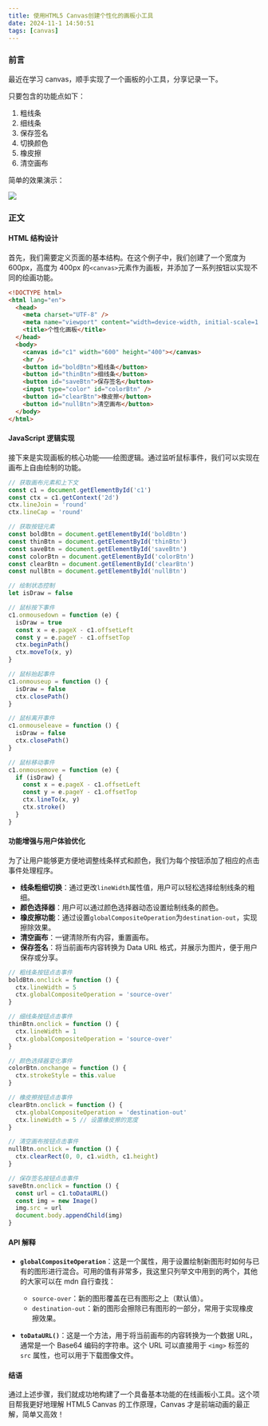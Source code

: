 ```yaml
---
title: 使用HTML5 Canvas创建个性化的画板小工具
date: 2024-11-1 14:50:51
tags: [canvas]
---
```


### 前言

最近在学习 canvas，顺手实现了一个画板的小工具，分享记录一下。

只要包含的功能点如下：

1. 粗线条
2. 细线条
3. 保存签名
4. 切换颜色
5. 橡皮擦
6. 清空画布

简单的效果演示：

![](/images/canvas-draw.gif)

### 正文

#### HTML 结构设计

首先，我们需要定义页面的基本结构。在这个例子中，我们创建了一个宽度为 600px，高度为 400px 的`<canvas>`元素作为画板，并添加了一系列按钮以实现不同的绘画功能。

```html
<!DOCTYPE html>
<html lang="en">
  <head>
    <meta charset="UTF-8" />
    <meta name="viewport" content="width=device-width, initial-scale=1.0" />
    <title>个性化画板</title>
  </head>
  <body>
    <canvas id="c1" width="600" height="400"></canvas>
    <hr />
    <button id="boldBtn">粗线条</button>
    <button id="thinBtn">细线条</button>
    <button id="saveBtn">保存签名</button>
    <input type="color" id="colorBtn" />
    <button id="clearBtn">橡皮擦</button>
    <button id="nullBtn">清空画布</button>
  </body>
</html>
```

#### JavaScript 逻辑实现

接下来是实现画板的核心功能——绘图逻辑。通过监听鼠标事件，我们可以实现在画布上自由绘制的功能。

```javascript
// 获取画布元素和上下文
const c1 = document.getElementById('c1')
const ctx = c1.getContext('2d')
ctx.lineJoin = 'round'
ctx.lineCap = 'round'

// 获取按钮元素
const boldBtn = document.getElementById('boldBtn')
const thinBtn = document.getElementById('thinBtn')
const saveBtn = document.getElementById('saveBtn')
const colorBtn = document.getElementById('colorBtn')
const clearBtn = document.getElementById('clearBtn')
const nullBtn = document.getElementById('nullBtn')

// 绘制状态控制
let isDraw = false

// 鼠标按下事件
c1.onmousedown = function (e) {
  isDraw = true
  const x = e.pageX - c1.offsetLeft
  const y = e.pageY - c1.offsetTop
  ctx.beginPath()
  ctx.moveTo(x, y)
}

// 鼠标抬起事件
c1.onmouseup = function () {
  isDraw = false
  ctx.closePath()
}

// 鼠标离开事件
c1.onmouseleave = function () {
  isDraw = false
  ctx.closePath()
}

// 鼠标移动事件
c1.onmousemove = function (e) {
  if (isDraw) {
    const x = e.pageX - c1.offsetLeft
    const y = e.pageY - c1.offsetTop
    ctx.lineTo(x, y)
    ctx.stroke()
  }
}
```

#### 功能增强与用户体验优化

为了让用户能够更方便地调整线条样式和颜色，我们为每个按钮添加了相应的点击事件处理程序。

- **线条粗细切换**：通过更改`lineWidth`属性值，用户可以轻松选择绘制线条的粗细。
- **颜色选择器**：用户可以通过颜色选择器动态设置绘制线条的颜色。
- **橡皮擦功能**：通过设置`globalCompositeOperation`为`destination-out`，实现擦除效果。
- **清空画布**：一键清除所有内容，重置画布。
- **保存签名**：将当前画布内容转换为 Data URL 格式，并展示为图片，便于用户保存或分享。

```javascript
// 粗线条按钮点击事件
boldBtn.onclick = function () {
  ctx.lineWidth = 5
  ctx.globalCompositeOperation = 'source-over'
}

// 细线条按钮点击事件
thinBtn.onclick = function () {
  ctx.lineWidth = 1
  ctx.globalCompositeOperation = 'source-over'
}

// 颜色选择器变化事件
colorBtn.onchange = function () {
  ctx.strokeStyle = this.value
}

// 橡皮擦按钮点击事件
clearBtn.onclick = function () {
  ctx.globalCompositeOperation = 'destination-out'
  ctx.lineWidth = 5 // 设置橡皮擦的宽度
}

// 清空画布按钮点击事件
nullBtn.onclick = function () {
  ctx.clearRect(0, 0, c1.width, c1.height)
}

// 保存签名按钮点击事件
saveBtn.onclick = function () {
  const url = c1.toDataURL()
  const img = new Image()
  img.src = url
  document.body.appendChild(img)
}
```

#### API 解释

- **`globalCompositeOperation`**：这是一个属性，用于设置绘制新图形时如何与已有的图形进行混合。可用的值有非常多，我这里只列举文中用到的两个，其他的大家可以在 mdn 自行查找：

  - `source-over`：新的图形覆盖在已有图形之上（默认值）。
  - `destination-out`：新的图形会擦除已有图形的一部分，常用于实现橡皮擦效果。

- **`toDataURL()`**：这是一个方法，用于将当前画布的内容转换为一个数据 URL，通常是一个 Base64 编码的字符串。这个 URL 可以直接用于 `<img>` 标签的 `src` 属性，也可以用于下载图像文件。

#### 结语

通过上述步骤，我们就成功地构建了一个具备基本功能的在线画板小工具。这个项目帮我更好地理解 HTML5 Canvas 的工作原理，Canvas 才是前端动画的最正解，简单又高效！

